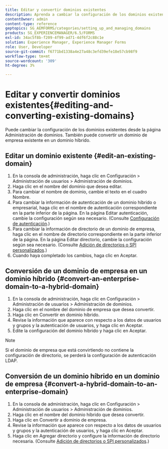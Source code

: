 ```yaml
---
title: Editar y convertir dominios existentes
description: Aprenda a cambiar la configuración de los dominios existentes desde la página Administración de dominios. Convertir un dominio de empresa existente en un dominio híbrido o a la inversa.
contentOwner: admin
content-type: reference
geptopics: SG_AEMFORMS/categories/setting_up_and_managing_domains
products: SG_EXPERIENCEMANAGER/6.5/FORMS
exl-id: 34ac5f8b-f209-4f99-ad71-4df6f2c88c1e
solution: Experience Manager, Experience Manager Forms
role: User, Developer
source-git-commit: f6771bd1338a4e27a48c3efd39efe18e57cb98f9
workflow-type: tm+mt
source-wordcount: '309'
ht-degree: 3%

---
```


# Editar y convertir dominios existentes{#editing-and-converting-existing-domains}

Puede cambiar la configuración de los dominios existentes desde la página Administración de dominios. También puede convertir un dominio de empresa existente en un dominio híbrido.

## Editar un dominio existente {#edit-an-existing-domain}

1. En la consola de administración, haga clic en Configuración > Administración de usuarios > Administración de dominios.
1. Haga clic en el nombre del dominio que desea editar.
1. Para cambiar el nombre de dominio, cambie el texto en el cuadro Nombre.
1. Para cambiar la información de autenticación de un dominio híbrido o empresarial, haga clic en el nombre de autenticación correspondiente en la parte inferior de la página. En la página Editar autenticación, cambie la configuración según sea necesario. (Consulte [Configuración de autenticación](/help/forms/using/admin-help/configuring-authentication-providers.md#authentication-settings).)
1. Para cambiar la información de directorio de un dominio de empresa, haga clic en el nombre de directorio correspondiente en la parte inferior de la página. En la página Editar directorio, cambie la configuración según sea necesario. (Consulte [Adición de directorios o SPI personalizados](/help/forms/using/admin-help/configuring-directories.md#adding-directories-or-custom-spis).)
1. Cuando haya completado los cambios, haga clic en Aceptar.

## Conversión de un dominio de empresa en un dominio híbrido {#convert-an-enterprise-domain-to-a-hybrid-domain}

1. En la consola de administración, haga clic en Configuración > Administración de usuarios > Administración de dominios.
1. Haga clic en el nombre del dominio de empresa que desea convertir.
1. Haga clic en Convertir en dominio híbrido.
1. Revise la información que aparece con respecto a los datos de usuarios y grupos y la autenticación de usuarios, y haga clic en Aceptar.
1. Edite la configuración del dominio híbrido y haga clic en Aceptar.

>[!NOTE]
>
>Si el dominio de empresa que está convirtiendo no contiene la configuración de directorio, se perderá la configuración de autenticación LDAP.

## Conversión de un dominio híbrido en un dominio de empresa {#convert-a-hybrid-domain-to-an-enterprise-domain}

1. En la consola de administración, haga clic en Configuración > Administración de usuarios > Administración de dominios.
1. Haga clic en el nombre del dominio híbrido que desea convertir.
1. Haga clic en Convertir a dominio de empresa.
1. Revise la información que aparece con respecto a los datos de usuarios y grupos y la autenticación de usuarios, y haga clic en Aceptar.
1. Haga clic en Agregar directorio y configure la información de directorio necesaria. (Consulte [Adición de directorios o SPI personalizados](/help/forms/using/admin-help/configuring-directories.md#adding-directories-or-custom-spis).)
